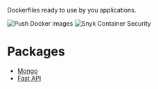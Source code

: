 Dockerfiles ready to use by you applications.


![Push Docker images](https://github.com/ZKDevs/dockerfiles/actions/workflows/publish.yaml/badge.svg)
![Snyk Container Security](https://github.com/ZKDevs/dockerfiles/actions/workflows/snyk-container.yml/badge.svg)


# Packages

* [Mongo](https://github.com/ZKDevs/dockerfiles/pkgs/container/mongo)
* [Fast API](https://github.com/orgs/ZKDevs/packages/container/package/fast-api)